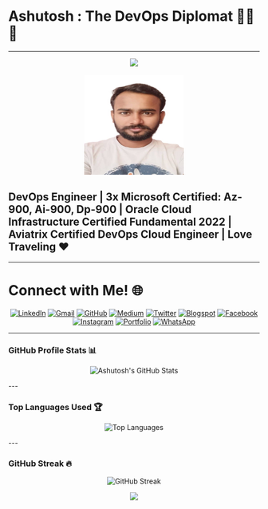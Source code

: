 # Ashutosh : The DevOps Diplomat 👨‍💻🌐
---

<p align="center">
  <img src="https://readme-typing-svg.herokuapp.com?font=Fira+Code&size=24&duration=3000&pause=1000&color=00F700&center=true&vCenter=true&width=600&lines=Ashutosh+Kumar+Sah;DevOps+Engineer+and+Cloud+Enthusiast;3x+Microsoft+Certified+Professional;Oracle+Cloud+Certified+Fundamental;Love+Traveling+❤️;Welcome+to+My+Profile!">
</p>

<div align="center">
  <img src="ashutosh-photo.jpg" alt="Ashutosh Kumar Sah's Photo" width="200" height="200">
</div>

## DevOps Engineer | 3x Microsoft Certified: Az-900, Ai-900, Dp-900 | Oracle Cloud Infrastructure Certified Fundamental 2022 | Aviatrix Certified DevOps Cloud Engineer | Love Traveling ❤️
---

# Connect with Me! 🌐

<div align="center">
  <a href="https://www.linkedin.com/in/ashutosh-k1"><img src="https://img.icons8.com/color/48/000000/linkedin.png" alt="LinkedIn"></a>
  <a href="https://mail.google.com/mail/u/0/?fs=1&to=anandashtuosh803@gmail.com&su=SUBJECT&body=BODY&tf=cm"><img src="https://img.icons8.com/color/48/000000/gmail--v1.png" alt="Gmail"></a>
  <a href="https://github.com/ashu-cybertron"><img src="https://img.icons8.com/ios-glyphs/48/000000/github.png" alt="GitHub"></a>
  <a href="https://ashutosh-k1.medium.com"><img src="https://img.icons8.com/ios-filled/50/000000/medium-monogram.png" alt="Medium"></a>
  <a href="https://x.com/Ashutos10759591"><img src="https://img.icons8.com/color/48/000000/twitter--v1.png" alt="Twitter"></a>
  <a href="https://ashu-cybertron.blogspot.com/"><img src="https://img.icons8.com/color/48/000000/blogger.png" alt="Blogspot"></a>
  <a href="https://www.facebook.com/ashutosh.kumarsah.3344"><img src="https://img.icons8.com/fluency/48/000000/facebook.png" alt="Facebook"></a>
  <a href="https://www.instagram.com/thedevopsdiplomat?igsh=NTlmdTYybTlicWM0"><img src="https://img.icons8.com/fluency/48/000000/instagram-new.png" alt="Instagram"></a>
  <a href="https://ashu-cybertron.github.io/"><img src="https://img.icons8.com/fluency/48/000000/internet.png" alt="Portfolio"></a>
  <a href="https://wa.me/918294489292"><img src="https://img.icons8.com/color/48/000000/whatsapp--v1.png" alt="WhatsApp"></a>
</div>

---

### GitHub Profile Stats 📊
<p align="center">
  <img src="https://github-readme-stats.vercel.app/api?username=ashu-cybertron&show_icons=true&theme=radical" alt="Ashutosh's GitHub Stats">
</p>
---

### Top Languages Used 🏆
<p align="center">
  <img src="https://github-readme-stats.vercel.app/api/top-langs/?username=ashu-cybertron&layout=compact&theme=radical" alt="Top Languages">
</p>
---

### GitHub Streak 🔥
<p align="center">
  <img src="http://github-readme-streak-stats.herokuapp.com?user=ashu-cybertron&theme=radical&date_format=M%20j%5B%2C%20Y%5D" alt="GitHub Streak">
</p>

<p align="center">
  <img src="https://readme-typing-svg.herokuapp.com?font=Fira+Code&size=18&duration=3000&pause=500&color=F70000&center=true&vCenter=true&width=600&lines=Always+Learning+New+Technologies...;Feel+Free+to+Connect+with+Me!">
</p>
